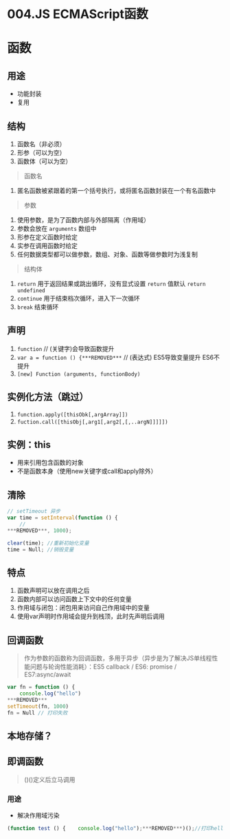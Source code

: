 # 004.JS ECMAScript函数

# 函数

## 用途

- 功能封装
- 复用

## 结构

1. 函数名（非必须）
2. 形参（可以为空）
3. 函数体（可以为空）

> 函数名

1. 匿名函数被紧跟着的第一个括号执行，或将匿名函数封装在一个有名函数中

> 参数

1. 使用参数，是为了函数内部与外部隔离（作用域）
2. 参数会放在 ```arguments``` 数组中
3. 形参在定义函数时给定
4. 实参在调用函数时给定
5. 任何数据类型都可以做参数，数组、对象、函数等做参数时为浅复制

> 结构体

1. ```return``` 用于返回结果或跳出循环，没有显式设置 ```return``` 值默认 ```return undefined```
2. ```continue``` 用于结束档次循环，进入下一次循环
3. ```break``` 结束循环

## 声明

1. ```function``` // (关键字)会导致函数提升
2. ```var a = function () {***REMOVED***``` // (表达式) ES5导致变量提升 ES6不提升
3. ```[new] Function (arguments, functionBody)```

## 实例化方法（跳过）

1. ```function.apply([thisObk[,argArray]])```
2. ```fuction.call([thisObj[,arg1[,arg2[,[,..argN]]]]])```

## 实例：this

- 用来引用包含函数的对象
- 不是函数本身（使用new关键字或call和apply除外）

## 清除

```javascript
// setTimeout 异步
var time = setInterval(function () {
    //
***REMOVED***, 1000);

clear(time); //重新初始化变量
time = Null; //销毁变量
```

## 特点

1. 函数声明可以放在调用之后
2. 函数内部可以访问函数上下文中的任何变量
3. 作用域与闭包：闭包用来访问自己作用域中的变量
4. 使用var声明时作用域会提升到栈顶，此时先声明后调用

## 回调函数

> 作为参数的函数称为回调函数，多用于异步（异步是为了解决JS单线程性能问题与轮询性能消耗）：ES5 callback / ES6: promise / ES7:async/await

```javascript
var fn = function () {
	console.log("hello")
***REMOVED***
setTimeout(fn, 1000)
fn = Null // 打印失败
```

## 本地存储？

## 即调函数

> ()()定义后立马调用

### 用途

- 解决作用域污染

```javascript
(function test () {    console.log("hello");***REMOVED***)();//打印hellotest();//打印失败
```

